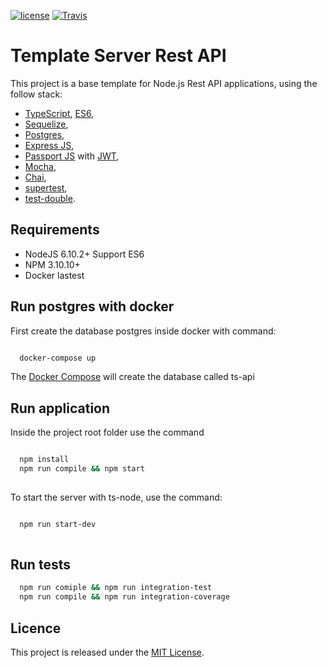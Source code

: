 [![license](https://img.shields.io/github/license/mashape/apistatus.svg)](https://opensource.org/licenses/MIT)
[![Travis](https://img.shields.io/travis/lhenriquegomescamilo/template-server-nodejs.svg)](https://img.shields.io/travis/lhenriquegomescamilo/template-server-nodejs.svg)

# Template Server Rest API

 This project is a base template for Node.js Rest API applications, using the follow stack: 
 
   * [TypeScript](https://github.com/Microsoft/TypeScript), [ES6](http://es6-features.org/), 
   * [Sequelize](http://docs.sequelizejs.com/), 
   * [Postgres](https://www.postgresql.org/), 
   * [Express JS](http://expressjs.com/), 
   * [Passport JS](http://passportjs.org/) with [JWT](https://jwt.io/), 
   * [Mocha](https://github.com/mochajs/mocha), 
   * [Chai](http://chaijs.com/), 
   * [supertest](https://github.com/visionmedia/supertest), 
   * [test-double](https://github.com/testdouble/testdouble.js).

## Requirements
 * NodeJS 6.10.2+ Support ES6
 * NPM 3.10.10+ 
 * Docker lastest
 
## Run postgres with docker
First create the database postgres inside docker with command:

```sh

  docker-compose up

```
The [Docker Compose](https://docs.docker.com/compose/) will create the database called ts-api


## Run application

Inside the project root folder use the command

```sh

  npm install
  npm run compile && npm start
  
```

To start the server with ts-node, use the command:

```sh

  npm run start-dev
 
```

## Run tests

```sh
  npm run comiple && npm run integration-test
  npm run compile && npm run integration-coverage

```

## Licence

This project is released under the [MIT License](https://opensource.org/licenses/MIT).
